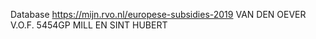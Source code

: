  Database https://mijn.rvo.nl/europese-subsidies-2019  VAN DEN OEVER V.O.F. 5454GP MILL EN SINT HUBERT